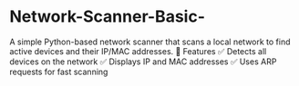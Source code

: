 # Network-Scanner-Basic-
A simple Python-based network scanner that scans a local network to find active devices and their IP/MAC addresses.  🚀 Features ✅ Detects all devices on the network ✅ Displays IP and MAC addresses ✅ Uses ARP requests for fast scanning
